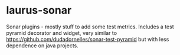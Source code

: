 laurus-sonar
============

Sonar plugins - mostly stuff to add some test metrics.  Includes a test pyramid decorator and widget, very similar to https://github.com/dudadornelles/sonar-test-pyramid but with less dependence on java projects.
